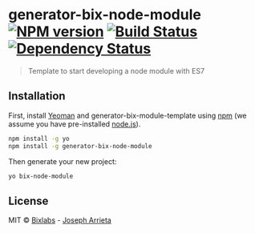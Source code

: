 # generator-bix-node-module [![NPM version][npm-image]][npm-url] [![Build Status][travis-image]][travis-url] [![Dependency Status][daviddm-image]][daviddm-url]
> Template to start developing a node module with ES7

## Installation

First, install [Yeoman](http://yeoman.io) and generator-bix-module-template using [npm](https://www.npmjs.com/) (we assume you have pre-installed [node.js](https://nodejs.org/)).

```bash
npm install -g yo
npm install -g generator-bix-node-module
```

Then generate your new project:

```bash
yo bix-node-module
```

## License

MIT © [Bixlabs](www.bixlabs.com) - [Joseph Arrieta](https://github.com/jac1013)


[npm-image]: https://badge.fury.io/js/generator-bix-module-template.svg
[npm-url]: https://npmjs.org/package/generator-bix-module-template
[travis-image]: https://travis-ci.org/bixlabs/generator-bix-module-template.svg?branch=master
[travis-url]: https://travis-ci.org/bixlabs/generator-bix-module-template
[daviddm-image]: https://david-dm.org/bixlabs/generator-bix-module-template.svg?theme=shields.io
[daviddm-url]: https://david-dm.org/bixlabs/generator-bix-module-template
